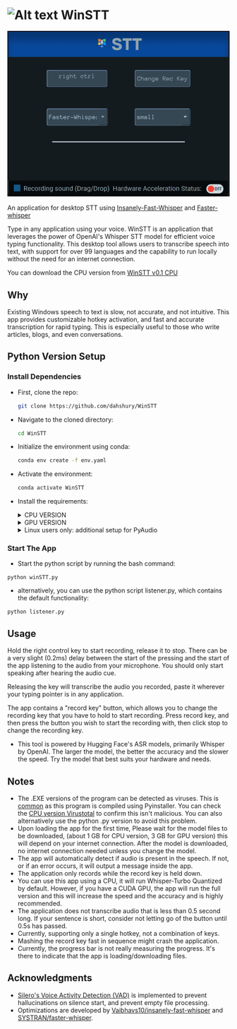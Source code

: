 # <img src="./media/Windows 1 Theta.ico" alt="Alt text" width="30"> WinSTT

![Alt text](</media/untitled.png>)

An application for desktop STT using [Insanely-Fast-Whisper](https://github.com/Vaibhavs10/insanely-fast-whisper) and [Faster-whisper](https://github.com/SYSTRAN/faster-whisper)

Type in any application using your voice. WinSTT is an application that leverages the power of OpenAI's Whisper STT model for efficient voice typing functionality. This desktop tool allows users to transcribe speech into text, with support for over 99 languages and the capability to run locally without the need for an internet connection.

<!-- You can download the CUDA 11.8 version from [WinSTT GPU](https://drive.google.com/file/d/1WG0pXaPl9BKXYLbGdh6Wb4UcwKa_vS0A/view?usp=sharing) -->

You can download the CPU version from [WinSTT v0.1 CPU](https://drive.google.com/file/d/1u20s9QokghYoQ3sNN6HsaEljVuM9Oo6f/view?usp=drive_link)

## Why

Existing Windows speech to text is slow, not accurate, and not intuitive. This app provides customizable hotkey activation, and fast and accurate transcription for rapid typing. This is especially useful to those who write articles, blogs, and even conversations.

## Python Version Setup

### Install Dependencies

- First, clone the repo:

    ```bash
    git clone https://github.com/dahshury/WinSTT
    ```

- Navigate to the cloned directory:

    ```bash
    cd WinSTT
    ```

- Initialize the environment using conda:

    ```bash
    conda env create -f env.yaml
    ```

- Activate the environment:

    ```bash
    conda activate WinSTT
    ```

- Install the requirements:

    <details>
    <summary>CPU VERSION</summary>

    ```bash
    pip install -r requirements.txt
    ```

    </details>

    <details>
    <summary>GPU VERSION</summary>

    ```bash
    pip install -r requirements-gpu.txt 
    ```

    </details>

    <details>
    <summary>Linux users only: additional setup for PyAudio</summary>

    For Linux, you need to install `PortAudio`, which PyAudio depends on. Use the following commands to install PortAudio on common Linux distributions:

    - **Debian/Ubuntu**:
        ```bash
        sudo apt update
        sudo apt install 
        sudo apt install portaudio19-dev libxcb1 libxcb-cursor0 libxcb-keysyms1 libxcb-render0 libxcb-shape0 libxcb-shm0 libxcb-xfixes0 libxcb-icccm4 libxcb-image0 libxcb-sync1 libxcb-xinerama0 libxcb-randr0 libxcb-util1 libx11-xcb1 libxrender1 libxkbcommon-x11-0
        ```

    After installing PortAudio, retry installing the requirements:
        
    ```bash
    pip install -r requirements.txt
    ```

    </details>

### Start The App

- Start the python script by running the bash command:

```
python winSTT.py
```

- alternatively, you can use the python script listener.py, which contains the default functionality:

```
python listener.py
```

## Usage

Hold the right control key to start recording, release it to stop. There can be a very slight (0.2ms) delay between the start of the pressing and the start of the app listening to the audio from your microphone. You should only start speaking after hearing the audio cue.

Releasing the key will transcribe the audio you recorded, paste it wherever your typing pointer is in any application.

The app contains a "record key" button, which allows you to change the recording key that you have to hold to start recording. Press record key, and then press the button you wish to start the recording with, then click stop to change the recording key.

- This tool is powered by Hugging Face's ASR models, primarily Whisper by OpenAI. The larger the model, the better the accuracy and the slower the speed. Try the model that best suits your hardware and needs.

## Notes

- The .EXE versions of the program can be detected as viruses. This is [common](https://medium.com/@markhank/how-to-stop-your-python-programs-being-seen-as-malware-bfd7eb407a7) as this program is compiled using Pyinstaller. You  can check the [CPU version Virustotal](https://www.virustotal.com/gui/file/dd6483c19dd3abc2ffa0508da80d9e514806413895b347655bfc45e49d45e681?nocache=1) to confirm this isn't malicious. You can also alternatively use the python .py version to avoid this problem.
- Upon loading the app for the first time, Please wait for the model files to be downloaded, (about 1 GB for CPU version, 3 GB for GPU version) this will depend on your internet connection. After the model is downloaded, no internet connection needed unless you change the model.
- The app will automatically detect if audio is present in the speech. If not, or if an error occurs, it will output a message inside the app.
- The application only records while the record key is held down.
- You can use this app using a CPU, it will run Whisper-Turbo Quantized by default. However, if you have a CUDA GPU, the app will run the full version and this will increase the speed and the accuracy and is highly recommended.
- The application does not transcribe audio that is less than 0.5 second long. If your sentence is short, consider not letting go of the button until 0.5s has passed.
- Currently, supporting only a single hotkey, not a combination of keys.
- Mashing the record key fast in sequence might crash the application.
- Currently, the progress bar is not really measuring the progress. It's there to indicate that the app is loading/downloading files.
<!-- - The app contains no viruses. It was compiled using Pyinstaller. -->

## Acknowledgments

- [Silero's Voice Activity Detection (VAD)](https://github.com/snakers4/silero-vad) is implemented to prevent hallucinations on silence start, and prevent empty file processing.
- Optimizations are developed by [Vaibhavs10/insanely-fast-whisper](https://github.com/Vaibhavs10/insanely-fast-whisper) and [SYSTRAN/faster-whisper](https://github.com/SYSTRAN/faster-whisper).
